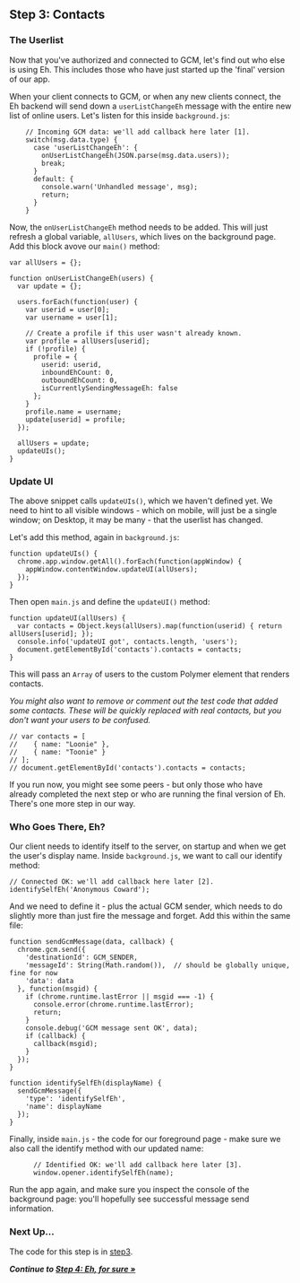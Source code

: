 ## Step 3: Contacts

### The Userlist

Now that you've authorized and connected to GCM, let's find out who else is using Eh. This includes those who have just started up the 'final' version of our app.

When your client connects to GCM, or when any new clients connect, the Eh backend will send down a `userListChangeEh` message with the entire new list of online users. Let's listen for this inside `background.js`:

        // Incoming GCM data: we'll add callback here later [1].
        switch(msg.data.type) {
          case 'userListChangeEh': {
            onUserListChangeEh(JSON.parse(msg.data.users));
            break;
          }
          default: {
            console.warn('Unhandled message', msg);
            return;
          }
        }

Now, the `onUserListChangeEh` method needs to be added. This will just refresh a global variable, `allUsers`, which lives on the background page. Add this block avove our `main()` method:

    var allUsers = {};

    function onUserListChangeEh(users) {
      var update = {};

      users.forEach(function(user) {
        var userid = user[0];
        var username = user[1];

        // Create a profile if this user wasn't already known.
        var profile = allUsers[userid];
        if (!profile) {
          profile = {
            userid: userid,
            inboundEhCount: 0,
            outboundEhCount: 0,
            isCurrentlySendingMessageEh: false
          };
        }
        profile.name = username;
        update[userid] = profile;
      });

      allUsers = update;
      updateUIs();
    }

### Update UI

The above snippet calls `updateUIs()`, which we haven't defined yet. We need to hint to all visible windows - which on mobile, will just be a single window; on Desktop, it may be many - that the userlist has changed.

Let's add this method, again in `background.js`:

    function updateUIs() {
      chrome.app.window.getAll().forEach(function(appWindow) {
        appWindow.contentWindow.updateUI(allUsers);
      });
    }

Then open `main.js` and define the `updateUI()` method:

    function updateUI(allUsers) {
      var contacts = Object.keys(allUsers).map(function(userid) { return allUsers[userid]; });
      console.info('updateUI got', contacts.length, 'users');
      document.getElementById('contacts').contacts = contacts;
    }

This will pass an `Array` of users to the custom Polymer element that renders contacts.

_You might also want to remove or comment out the test code that added some contacts. These will be quickly replaced with real contacts, but you don't want your users to be confused._

    // var contacts = [
    //    { name: "Loonie" },
    //    { name: "Toonie" }
    // ];
    // document.getElementById('contacts').contacts = contacts;

If you run now, you might see some peers - but only those who have already completed the next step or who are running the final version of Eh. There's one more step in our way.

### Who Goes There, Eh?

Our client needs to identify itself to the server, on startup and when we get the user's display name. Inside `background.js`, we want to call our identify method:

    // Connected OK: we'll add callback here later [2].
    identifySelfEh('Anonymous Coward');

And we need to define it - plus the actual GCM sender, which needs to do slightly more than just fire the message and forget. Add this within the same file:

    function sendGcmMessage(data, callback) {
      chrome.gcm.send({
        'destinationId': GCM_SENDER,
        'messageId': String(Math.random()),  // should be globally unique, fine for now
        'data': data
      }, function(msgid) {
        if (chrome.runtime.lastError || msgid === -1) {
          console.error(chrome.runtime.lastError);
          return;
        }
        console.debug('GCM message sent OK', data);
        if (callback) {
          callback(msgid);
        }
      });
    }

    function identifySelfEh(displayName) {
      sendGcmMessage({
        'type': 'identifySelfEh',
        'name': displayName
      });
    }

Finally, inside `main.js` - the code for our foreground page - make sure we also call the identify method with our updated name:

          // Identified OK: we'll add callback here later [3].
          window.opener.identifySelfEh(name);

Run the app again, and make sure you inspect the console of the background page: you'll hopefully see successful message send information.

### Next Up...

The code for this step is in [step3](https://github.com/MobileChromeApps/workshop-cca-eh/blob/master/workshop/step3).

_**Continue to [Step 4: Eh, for sure &raquo;](https://github.com/MobileChromeApps/workshop-cca-eh/blob/master/docs/step4.md)**_
